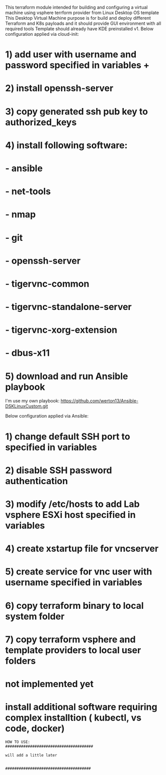 This terraform module intended for  building and configuring a virtual machine
using vsphere terrform provider from Linux Desktop OS template
This Desktop Virtual Machine purpose is for build and deploy different Terraform and K8s payloads and it should provide GUI environment with all required tools
Template should already have KDE preinstalled
v1.
Below configuration applied via cloud-init:


# 1) add user with username and password specified in variables +
# 2) install openssh-server
# 3) copy generated ssh pub key to authorized_keys
# 4) install following software:
  # - ansible
  # - net-tools
  # - nmap
  # - git
  # - openssh-server
  # - tigervnc-common
  # - tigervnc-standalone-server
  # - tigervnc-xorg-extension
  # - dbus-x11
# 5) download and run Ansible playbook
I'm use my own playbook: https://github.com/werton13/Ansible-DSKLinuxCustom.git

Below configuration applied via Ansible:

# 1) change default SSH port to specified in variables
# 2) disable SSH password authentication
# 3)  modify /etc/hosts to add Lab vsphere ESXi host specified in variables
# 4) create xstartup file for vncserver
# 5) create service for vnc user with username specified in variables
# 6) copy terraform binary to local system folder
# 7) copy terraform vsphere and template providers to local user folders

# not implemented yet 
#  install additional software requiring complex installtion ( kubectl, vs code, docker)

~~~~~~~~~~~~~~~~~~~~~~~~~~~~~~~~~~~~~~~~~~~~~~~~~~~~~~~~~~~~~~~~~~~~~~~~~~~~~~~~~~~~~
HOW TO USE:
#######################################

will add a little later
 

######################################